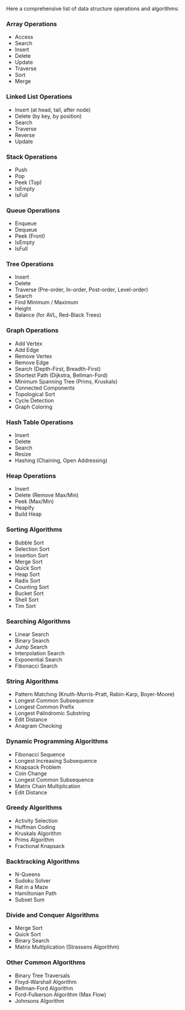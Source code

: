 Here a comprehensive list of data structure operations and algorithms:

### Array Operations
- Access
- Search
- Insert
- Delete
- Update
- Traverse
- Sort
- Merge

### Linked List Operations
- Insert (at head, tail, after node)
- Delete (by key, by position)
- Search
- Traverse
- Reverse
- Update

### Stack Operations
- Push
- Pop
- Peek (Top)
- IsEmpty
- IsFull

### Queue Operations
- Enqueue
- Dequeue
- Peek (Front)
- IsEmpty
- IsFull

### Tree Operations
- Insert
- Delete
- Traverse (Pre-order, In-order, Post-order, Level-order)
- Search
- Find Minimum / Maximum
- Height
- Balance (for AVL, Red-Black Trees)

### Graph Operations
- Add Vertex
- Add Edge
- Remove Vertex
- Remove Edge
- Search (Depth-First, Breadth-First)
- Shortest Path (Dijkstra, Bellman-Ford)
- Minimum Spanning Tree (Prims, Kruskals)
- Connected Components
- Topological Sort
- Cycle Detection
- Graph Coloring

### Hash Table Operations
- Insert
- Delete
- Search
- Resize
- Hashing (Chaining, Open Addressing)

### Heap Operations
- Insert
- Delete (Remove Max/Min)
- Peek (Max/Min)
- Heapify
- Build Heap

### Sorting Algorithms
- Bubble Sort
- Selection Sort
- Insertion Sort
- Merge Sort
- Quick Sort
- Heap Sort
- Radix Sort
- Counting Sort
- Bucket Sort
- Shell Sort
- Tim Sort

### Searching Algorithms
- Linear Search
- Binary Search
- Jump Search
- Interpolation Search
- Exponential Search
- Fibonacci Search

### String Algorithms
- Pattern Matching (Knuth-Morris-Pratt, Rabin-Karp, Boyer-Moore)
- Longest Common Subsequence
- Longest Common Prefix
- Longest Palindromic Substring
- Edit Distance
- Anagram Checking

### Dynamic Programming Algorithms
- Fibonacci Sequence
- Longest Increasing Subsequence
- Knapsack Problem
- Coin Change
- Longest Common Subsequence
- Matrix Chain Multiplication
- Edit Distance

### Greedy Algorithms
- Activity Selection
- Huffman Coding
- Kruskals Algorithm
- Prims Algorithm
- Fractional Knapsack

### Backtracking Algorithms
- N-Queens
- Sudoku Solver
- Rat in a Maze
- Hamiltonian Path
- Subset Sum

### Divide and Conquer Algorithms
- Merge Sort
- Quick Sort
- Binary Search
- Matrix Multiplication (Strassens Algorithm)

### Other Common Algorithms
- Binary Tree Traversals
- Floyd-Warshall Algorithm
- Bellman-Ford Algorithm
- Ford-Fulkerson Algorithm (Max Flow)
- Johnsons Algorithm